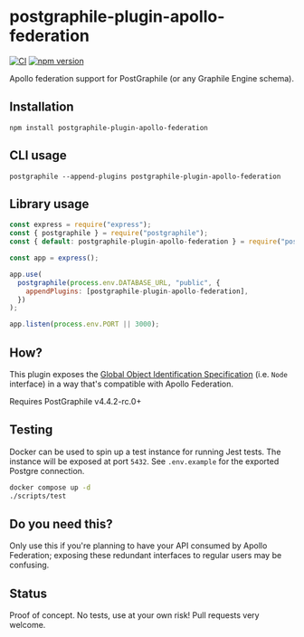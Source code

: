 # postgraphile-plugin-apollo-federation

[![CI](https://github.com/brooklyn-labs/postgraphile-plugin-apollo-federation/actions/workflows/ci.yml/badge.svg)](https://github.com/brooklyn-labs/postgraphile-plugin-apollo-federation)
[![npm version](https://img.shields.io/npm/v/@brooklyn-labs/postgraphile-plugin-apollo-federation)](https://www.npmjs.com/package/@brookly-labs/postgraphile-plugin-apollo-federation)

Apollo federation support for PostGraphile (or any Graphile Engine schema).

## Installation

```shell
npm install postgraphile-plugin-apollo-federation
```

## CLI usage

```shell
postgraphile --append-plugins postgraphile-plugin-apollo-federation
```

## Library usage

```js
const express = require("express");
const { postgraphile } = require("postgraphile");
const { default: postgraphile-plugin-apollo-federation } = require("postgraphile-plugin-apollo-federation");

const app = express();

app.use(
  postgraphile(process.env.DATABASE_URL, "public", {
    appendPlugins: [postgraphile-plugin-apollo-federation],
  })
);

app.listen(process.env.PORT || 3000);
```

## How?

This plugin exposes the [Global Object Identification
Specification](https://facebook.github.io/relay/graphql/objectidentification.htm)
(i.e. `Node` interface) in a way that's compatible with Apollo Federation.

Requires PostGraphile v4.4.2-rc.0+

## Testing

Docker can be used to spin up a test instance for running Jest tests. The instance will be exposed at port `5432`. See `.env.example` for the exported Postgre connection.

```sh
docker compose up -d
./scripts/test
```

## Do you need this?

Only use this if you're planning to have your API consumed by Apollo
Federation; exposing these redundant interfaces to regular users may be
confusing.

## Status

Proof of concept. No tests, use at your own risk! Pull requests very welcome.
